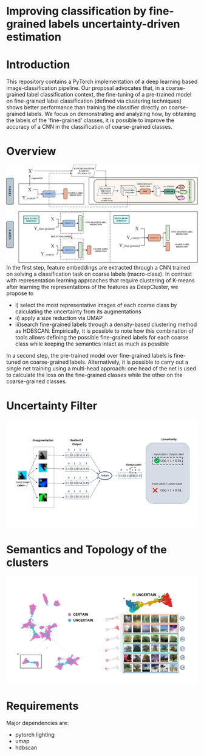 # Improving classification by fine-grained labels uncertainty-driven estimation

# Introduction
This repository contains a PyTorch implementation of a deep learning based image-classification pipeline. Our proposal advocates that, in a coarse-grained label classification context, the fine-tuning of a pre-trained model on fine-grained label classification (defined via clustering techniques) shows better performance than training the classifier directly on coarse-grained labels. We focus on demonstrating and analyzing how, by obtaining the labels of the 'fine-grained' classes, it is possible to improve the accuracy of a CNN in the classification of coarse-grained classes.

# Overview
![alt text](https://github.com/Jackpepito/Improving-classification-by-fine-grained-labels/blob/main/images/pipeline.png?raw=true)
In the first step, feature embeddings are extracted through a CNN  trained on solving a classification task on coarse labels (macro-class). In contrast with representation learning approaches that require clustering of K-means after learning the representations of the features as DeepCluster, we propose to 
- i) select the most representative images of each coarse class by calculating the uncertainty from its augmentations
- ii) apply a size reduction via UMAP
- iii)search fine-grained labels through a density-based clustering method as HDBSCAN. Empirically, it is possible to note how this combination of tools allows defining the possible fine-grained labels for each coarse class while keeping the semantics intact as much as possible

In a second step, the pre-trained model over fine-grained labels is fine-tuned on coarse-grained labels. Alternatively, it is possible to carry out a single net training using a multi-head approach: one head of the net is used to calculate the loss on the fine-grained classes while the other on the coarse-grained classes.

# Uncertainty Filter
![alt text](https://github.com/Jackpepito/Improving-classification-by-fine-grained-labels/blob/main/images/uncertainty.png?raw=true)

# Semantics and Topology of the clusters
![alt text](https://github.com/Jackpepito/Improving-classification-by-fine-grained-labels/blob/main/images/CIFAR100.png?raw=true)


# Requirements
Major dependencies are:

- pytorch lighting
- umap
- hdbscan
